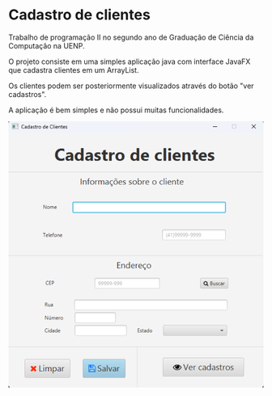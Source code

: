 
# Cadastro de clientes

Trabalho de programação II no segundo ano de Graduação de Ciência da Computação na UENP.

O projeto consiste em uma simples aplicação java com interface JavaFX que cadastra clientes em um ArrayList. 

Os clientes podem ser posteriormente visualizados através do botão "ver cadastros".

A aplicação é bem simples e não possui muitas funcionalidades.

![screenshot.png](screenshot.png)